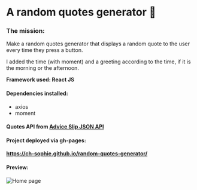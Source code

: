 # A random quotes generator :thought_balloon:

### The mission:
Make a random quotes generator that displays a random quote to the user every time they press a button.  
  
I added the time (with moment) and a greeting according to the time, if it is the morning or the afternoon.

**Framework used: React JS** 

#### Dependencies installed: 
- axios  
- moment  

#### Quotes API from [Advice Slip JSON API](https://api.adviceslip.com/)   

#### Project deployed via gh-pages:  
**https://ch-sophie.github.io/random-quotes-generator/**  

#### Preview:
![Home page](image1.png "Home page")
